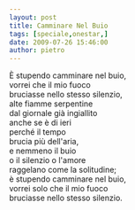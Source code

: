 ```yaml
---
layout: post
title: Camminare Nel Buio
tags: [speciale,onestar,]
date: 2009-07-26 15:46:00
author: pietro
---
```

È stupendo camminare nel buio,<br/>vorrei che il mio fuoco<br/>bruciasse nello stesso silenzio,<br/>alte fiamme serpentine<br/>dal giornale già ingiallito<br/>anche se è di ieri<br/>perché il tempo<br/>brucia più dell'aria,<br/>e nemmeno il buio<br/>o il silenzio o l'amore<br/>raggelano come la solitudine;<br/>è stupendo camminare nel buio,<br/>vorrei solo che il mio fuoco<br/>bruciasse nello stesso silenzio.
